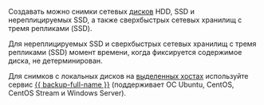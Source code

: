 Создавать можно снимки сетевых [дисков](../../compute/concepts/disk.md#disks_types) HDD, SSD и нереплицируемых SSD, а также сверхбыстрых сетевых хранилищ с тремя репликами (SSD).

Для нереплицируемых SSD и сверхбыстрых сетевых хранилищ с тремя репликами (SSD) момент времени, когда фиксируется содержимое диска, не детерминирован.

Для снимков с локальных дисков на [выделенных хостах](../../compute/concepts/dedicated-host.md) используйте сервис [{{ backup-full-name }}](../../backup/) (поддерживает ОС Ubuntu, CentOS, CentOS Stream и Windows Server).